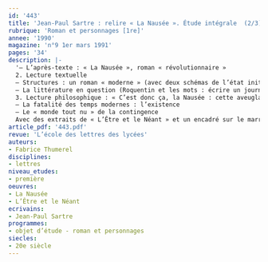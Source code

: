 ```yaml
---
id: '443'
title: 'Jean-Paul Sartre : relire « La Nausée ». Étude intégrale  (2/3)'
rubrique: 'Roman et personnages [1re]'
annee: '1990'
magazine: 'n°9 1er mars 1991'
pages: '34'
description: |-
  '– L’après-texte : « La Nausée », roman « révolutionnaire »
  2. Lecture textuelle
  – Structures : un roman « moderne » (avec deux schémas de l’état initial et de l’état final et un tableau de la structure narrative du roman)
  – La littérature en question (Roquentin et les mots : écrire un journal, du journal intime au roman : le journal d’une écriture)
  3. Lecture philosophique : « C’est donc ça, la Nausée : cette aveuglante évidence ? »
  – La fatalité des temps modernes : l’existence
  – Le « monde tout nu » de la contingence
  Avec des extraits de « L’Être et le Néant » et un encadré sur le marronnier dans l’imaginaire sartrien.'
article_pdf: '443.pdf'
revue: 'L’école des lettres des lycées'
auteurs:
- Fabrice Thumerel
disciplines:
- lettres
niveau_etudes:
- première
oeuvres:
- La Nausée
- L’Être et le Néant
ecrivains:
- Jean-Paul Sartre
programmes:
- objet d’étude - roman et personnages
siecles:
- 20e siècle
---
```

